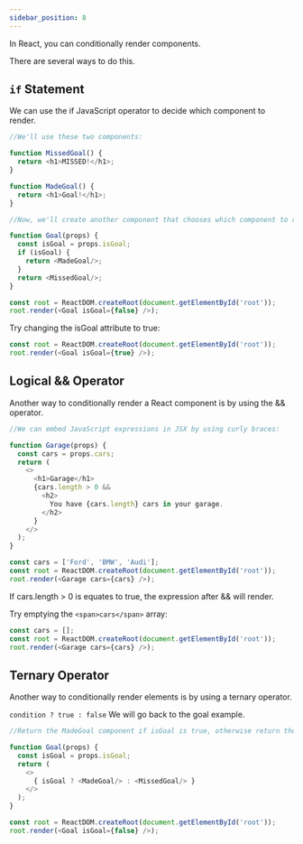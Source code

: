 ```yaml
---
sidebar_position: 8
---
```

In React, you can conditionally render components.

There are several ways to do this.

## `if` Statement
We can use the if JavaScript operator to decide which component to render.

``` js title="Example:"
//We'll use these two components:

function MissedGoal() {
  return <h1>MISSED!</h1>;
}

function MadeGoal() {
  return <h1>Goal!</h1>;
}
```
```js title="Example:"
//Now, we'll create another component that chooses which component to render based on a condition:

function Goal(props) {
  const isGoal = props.isGoal;
  if (isGoal) {
    return <MadeGoal/>;
  }
  return <MissedGoal/>;
}

const root = ReactDOM.createRoot(document.getElementById('root'));
root.render(<Goal isGoal={false} />);
```
Try changing the <span>isGoal</span> attribute to <span>true</span>:

``` js title="Example:"
const root = ReactDOM.createRoot(document.getElementById('root'));
root.render(<Goal isGoal={true} />);
```
## Logical && Operator
Another way to conditionally render a React component is by using the && operator.

``` js title="Example:"
//We can embed JavaScript expressions in JSX by using curly braces:

function Garage(props) {
  const cars = props.cars;
  return (
    <>
      <h1>Garage</h1>
      {cars.length > 0 &&
        <h2>
          You have {cars.length} cars in your garage.
        </h2>
      }
    </>
  );
}

const cars = ['Ford', 'BMW', 'Audi'];
const root = ReactDOM.createRoot(document.getElementById('root'));
root.render(<Garage cars={cars} />);
```
If <span>cars.length > 0</span> is equates to true, the expression after <span>&&</span> will render.

Try emptying the `<span>cars</span>` array:
``` js title="Example:"
const cars = [];
const root = ReactDOM.createRoot(document.getElementById('root'));
root.render(<Garage cars={cars} />);
```
## Ternary Operator
Another way to conditionally render elements is by using a ternary operator.

`condition ? true : false`
We will go back to the goal example.

``` js title="Example:"
//Return the MadeGoal component if isGoal is true, otherwise return the MissedGoal component:

function Goal(props) {
  const isGoal = props.isGoal;
  return (
    <>
      { isGoal ? <MadeGoal/> : <MissedGoal/> }
    </>
  );
}

const root = ReactDOM.createRoot(document.getElementById('root'));
root.render(<Goal isGoal={false} />);
```